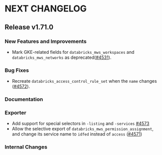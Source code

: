# NEXT CHANGELOG

## Release v1.71.0

### New Features and Improvements

 * Mark GKE-related fields for `databricks_mws_workspaces` and `databricks_mws_networks` as deprecated([#4531](https://github.com/databricks/terraform-provider-databricks/pull/4531)).

### Bug Fixes

 * Recreate `databricks_access_control_rule_set` when the `name` changes ([#4572](https://github.com/databricks/terraform-provider-databricks/pull/4572)).

### Documentation

### Exporter

 * Add support for special selectors in `-listing` and `-services` [#4573](https://github.com/databricks/terraform-provider-databricks/pull/4573)
 * Allow the selective export of `databricks_mws_permission_assignment`, and change its service name to `idfed` instead of `access` ([#4571](https://github.com/databricks/terraform-provider-databricks/pull/4571))

### Internal Changes
